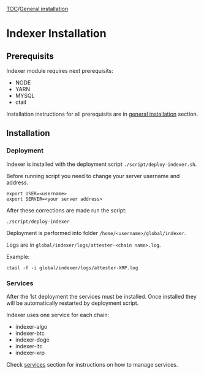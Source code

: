 [TOC](./../README.md)/[General installation](../installation/general-installation.md)
# Indexer Installation

## Prerequisits
Indexer module requires next prerequisits:
- NODE
- YARN
- MYSQL
- ctail

Installation instructions for all prerequisits are in [general installation](general-installation.md) section.

## Installation

### Deployment

Indexer is installed with the deployment script `./script/deploy-indexer.sh`.

Before running script you need to change your server username and address.
```
export USER=<username>
export SERVER=<your server address>
```

After these corrections are made run the script:
```
./script/deploy-indexer
```

Deployment is performed into folder `/home/<username>/global/indexer`.

Logs are in `global/indexer/logs/attester-<chain name>.log`.

Example: 
```
ctail -f -i global/indexer/logs/attester-XRP.log
```


### Services

After the 1st deployment the services must be installed. Once installed they will be automatically restarted by deployment script.

Indexer uses one service for each chain: 
- indexer-algo
- indexer-btc
- indexer-doge
- indexer-ltc
- indexer-xrp

Check [services](services.md) section for instructions on how to manage services.
